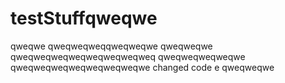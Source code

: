 # testStuffqweqwe
qweqwe
qweqweqweqqweqweqwe
qweqweqwe
qweqweqweqweqweqweqweqweq
qweqweqweqweqwe
qweqweqweqweqweqweqweqwe
changed code e
qweqweqwe
